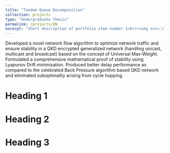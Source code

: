 ```yaml
---
title: "Tandem Queue Decomposition"
collection: projects
type: "Undergraduate Thesis"
permalink: /projects/QN
excerpt: "Short description of portfolio item number 1<br/><img src='/images/QNet.png'>"
---
```


Developed a novel network flow algorithm to optimize network traffic and ensure stability in a QKD encrypted generalized network (handling unicast, multicast and broadcast) based on the concept of Universal Max-Weight. 
Formulated a comprehensive mathematical proof of stability using Lyapunov Drift minimisation. Produced better delay performance as compared to the celebrated Back Pressure algorithm based QKD network and eliminated suboptimality arising from cycle hopping.


Heading 1
======

Heading 2
======

Heading 3
======
